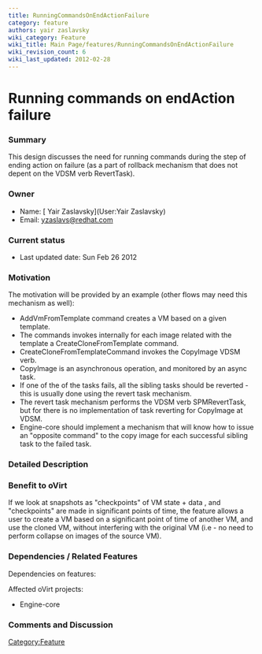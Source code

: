 ```yaml
---
title: RunningCommandsOnEndActionFailure
category: feature
authors: yair zaslavsky
wiki_category: Feature
wiki_title: Main Page/features/RunningCommandsOnEndActionFailure
wiki_revision_count: 6
wiki_last_updated: 2012-02-28
---
```


# Running commands on endAction failure

### Summary

This design discusses the need for running commands during the step of ending action on failure (as a part of rollback mechanism that does not depent on the VDSM verb RevertTask).

### Owner

*   Name: [ Yair Zaslavsky](User:Yair Zaslavsky)
*   Email: <yzaslavs@redhat.com>

### Current status

*   Last updated date: Sun Feb 26 2012

### Motivation

The motivation will be provided by an example (other flows may need this mechanism as well):

*   AddVmFromTemplate command creates a VM based on a given template.
*   The commands invokes internally for each image related with the template a CreateCloneFromTemplate command.
*   CreateCloneFromTemplateCommand invokes the CopyImage VDSM verb.
*   CopyImage is an asynchronous operation, and monitored by an async task.
*   If one of the of the tasks fails, all the sibling tasks should be reverted - this is usually done using the revert task mechanism.
*   The revert task mechanism performs the VDSM verb SPMRevertTask, but for there is no implementation of task reverting for CopyImage at VDSM.
*   Engine-core should implement a mechanism that will know how to issue an "opposite command" to the copy image for each successful sibling task to the failed task.

### Detailed Description

### Benefit to oVirt

If we look at snapshots as "checkpoints" of VM state + data , and "checkpoints" are made in significant points of time, the feature allows a user to create a VM based on a significant point of time of another VM, and use the cloned VM, without interfering with the original VM (i.e - no need to perform collapse on images of the source VM).

### Dependencies / Related Features

Dependencies on features:

Affected oVirt projects:

*   Engine-core

### Comments and Discussion

<Category:Feature>

